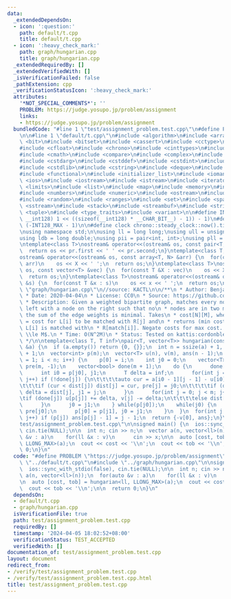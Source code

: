 ```yaml
---
data:
  _extendedDependsOn:
  - icon: ':question:'
    path: default/t.cpp
    title: default/t.cpp
  - icon: ':heavy_check_mark:'
    path: graph/hungarian.cpp
    title: graph/hungarian.cpp
  _extendedRequiredBy: []
  _extendedVerifiedWith: []
  _isVerificationFailed: false
  _pathExtension: cpp
  _verificationStatusIcon: ':heavy_check_mark:'
  attributes:
    '*NOT_SPECIAL_COMMENTS*': ''
    PROBLEM: https://judge.yosupo.jp/problem/assignment
    links:
    - https://judge.yosupo.jp/problem/assignment
  bundledCode: "#line 1 \"test/assignment_problem.test.cpp\"\n#define PROBLEM \"https://judge.yosupo.jp/problem/assignment\"\
    \n\n#line 1 \"default/t.cpp\"\n#include <algorithm>\n#include <array>\n#include\
    \ <bit>\n#include <bitset>\n#include <cassert>\n#include <cctype>\n#include <cfenv>\n\
    #include <cfloat>\n#include <chrono>\n#include <cinttypes>\n#include <climits>\n\
    #include <cmath>\n#include <compare>\n#include <complex>\n#include <concepts>\n\
    #include <cstdarg>\n#include <cstddef>\n#include <cstdint>\n#include <cstdio>\n\
    #include <cstdlib>\n#include <cstring>\n#include <deque>\n#include <fstream>\n\
    #include <functional>\n#include <initializer_list>\n#include <iomanip>\n#include\
    \ <ios>\n#include <iostream>\n#include <istream>\n#include <iterator>\n#include\
    \ <limits>\n#include <list>\n#include <map>\n#include <memory>\n#include <new>\n\
    #include <numbers>\n#include <numeric>\n#include <ostream>\n#include <queue>\n\
    #include <random>\n#include <ranges>\n#include <set>\n#include <span>\n#include\
    \ <sstream>\n#include <stack>\n#include <streambuf>\n#include <string>\n#include\
    \ <tuple>\n#include <type_traits>\n#include <variant>\n\n#define INT128_MAX (__int128)(((unsigned\
    \ __int128) 1 << ((sizeof(__int128) * __CHAR_BIT__) - 1)) - 1)\n#define INT128_MIN\
    \ (-INT128_MAX - 1)\n\n#define clock chrono::steady_clock::now().time_since_epoch().count()\n\
    \nusing namespace std;\n\nusing ll = long long;\nusing ull = unsigned long long;\n\
    using ldb = long double;\nusing pii = pair<int, int>;\nusing pll = pair<ll, ll>;\n\
    \ntemplate<class T>\nostream& operator<<(ostream& os, const pair<T, T> pr) {\n\
    \  return os << pr.first << ' ' << pr.second;\n}\ntemplate<class T, size_t N>\n\
    ostream& operator<<(ostream& os, const array<T, N> &arr) {\n  for(const T &X :\
    \ arr)\n    os << X << ' ';\n  return os;\n}\ntemplate<class T>\nostream& operator<<(ostream&\
    \ os, const vector<T> &vec) {\n  for(const T &X : vec)\n    os << X << ' ';\n\
    \  return os;\n}\ntemplate<class T>\nostream& operator<<(ostream& os, const set<T>\
    \ &s) {\n  for(const T &x : s)\n    os << x << ' ';\n  return os;\n}\n#line 1\
    \ \"graph/hungarian.cpp\"\n//source: KACTL\n\n/**\n * Author: Benjamin Qi, chilli\n\
    \ * Date: 2020-04-04\n * License: CC0\n * Source: https://github.com/bqi343/USACO/blob/master/Implementations/content/graphs%20(12)/Matching/Hungarian.h\n\
    \ * Description: Given a weighted bipartite graph, matches every node on\n * the\
    \ left with a node on the right such that no\n * nodes are in two matchings and\
    \ the sum of the edge weights is minimal. Takes\n * cost[N][M], where cost[i][j]\
    \ = cost for L[i] to be matched with R[j] and\n * returns (min cost, match), where\
    \ L[i] is matched with\n * R[match[i]]. Negate costs for max cost. Requires $N\
    \ \\le M$.\n * Time: O(N^2M)\n * Status: Tested on kattis:cordonbleu, stress-tested\n\
    \ */\n\ntemplate<class T, T inf>\npair<T, vector<T>> hungarian(const vector<vector<T>>\
    \ &a) {\n  if (a.empty()) return {0, {}};\n  int n = ssize(a) + 1, m = ssize(a[0])\
    \ + 1;\n  vector<int> p(m);\n  vector<T> u(n), v(m), ans(n - 1);\n  for(int i\
    \ = 1; i < n; i++) {\n    p[0] = i;\n    int j0 = 0;\n    vector<T> dist(m, inf),\
    \ pre(m, -1);\n    vector<bool> done(m + 1);\n    do {\n      done[j0] = true;\n\
    \      int i0 = p[j0], j1;\n      T delta = inf;\n      for(int j = 1; j < m;\
    \ j++) if (!done[j]) {\n\t\t\t\tauto cur = a[i0 - 1][j - 1] - u[i0] - v[j];\n\t\
    \t\t\tif (cur < dist[j]) dist[j] = cur, pre[j] = j0;\n\t\t\t\tif (dist[j] < delta)\
    \ delta = dist[j], j1 = j;\n      }\n      for(int j = 0; j < m; j++) {\n\t\t\t\
    \tif (done[j]) u[p[j]] += delta, v[j] -= delta;\n\t\t\t\telse dist[j] -= delta;\n\
    \      }\n      j0 = j1;\n    } while(p[j0]);\n    while(j0) {\n      int j1 =\
    \ pre[j0];\n      p[j0] = p[j1], j0 = j1;\n    }\n  }\n  for(int j = 1; j < m;\
    \ j++) if (p[j]) ans[p[j] - 1] = j - 1;\n  return {-v[0], ans};\n}\n#line 5 \"\
    test/assignment_problem.test.cpp\"\n\nsigned main() {\n  ios::sync_with_stdio(false),\
    \ cin.tie(NULL);\n\n  int n; cin >> n;\n  vector a(n, vector<ll>(n));\n  for(auto\
    \ &v : a)\n    for(ll &x : v)\n      cin >> x;\n\n  auto [cost, tob] = hungarian<ll,\
    \ LLONG_MAX>(a);\n  cout << cost << '\\n';\n  cout << tob << '\\n';\n\n  return\
    \ 0;\n}\n"
  code: "#define PROBLEM \"https://judge.yosupo.jp/problem/assignment\"\n\n#include\
    \ \"../default/t.cpp\"\n#include \"../graph/hungarian.cpp\"\n\nsigned main() {\n\
    \  ios::sync_with_stdio(false), cin.tie(NULL);\n\n  int n; cin >> n;\n  vector\
    \ a(n, vector<ll>(n));\n  for(auto &v : a)\n    for(ll &x : v)\n      cin >> x;\n\
    \n  auto [cost, tob] = hungarian<ll, LLONG_MAX>(a);\n  cout << cost << '\\n';\n\
    \  cout << tob << '\\n';\n\n  return 0;\n}\n"
  dependsOn:
  - default/t.cpp
  - graph/hungarian.cpp
  isVerificationFile: true
  path: test/assignment_problem.test.cpp
  requiredBy: []
  timestamp: '2024-04-05 18:02:52+08:00'
  verificationStatus: TEST_ACCEPTED
  verifiedWith: []
documentation_of: test/assignment_problem.test.cpp
layout: document
redirect_from:
- /verify/test/assignment_problem.test.cpp
- /verify/test/assignment_problem.test.cpp.html
title: test/assignment_problem.test.cpp
---
```

